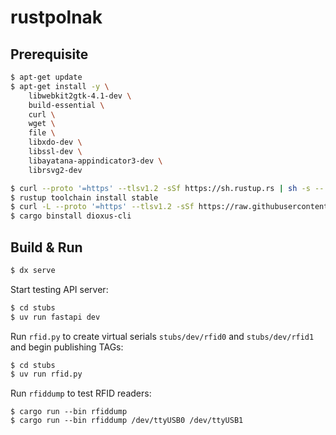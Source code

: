 # rustpolnak

## Prerequisite
```sh
$ apt-get update
$ apt-get install -y \
    libwebkit2gtk-4.1-dev \
    build-essential \
    curl \
    wget \
    file \
    libxdo-dev \
    libssl-dev \
    libayatana-appindicator3-dev \
    librsvg2-dev

$ curl --proto '=https' --tlsv1.2 -sSf https://sh.rustup.rs | sh -s -- -y
$ rustup toolchain install stable
$ curl -L --proto '=https' --tlsv1.2 -sSf https://raw.githubusercontent.com/cargo-bins/cargo-binstall/main/install-from-binstall-release.sh | bash
$ cargo binstall dioxus-cli
```

## Build & Run

```bash
$ dx serve
```

Start testing API server:
```bash
$ cd stubs
$ uv run fastapi dev
```

Run `rfid.py` to create virtual serials `stubs/dev/rfid0` and `stubs/dev/rfid1` and begin publishing TAGs:
```bash
$ cd stubs
$ uv run rfid.py
```

Run `rfiddump` to test RFID readers:
```
$ cargo run --bin rfiddump
$ cargo run --bin rfiddump /dev/ttyUSB0 /dev/ttyUSB1
```
